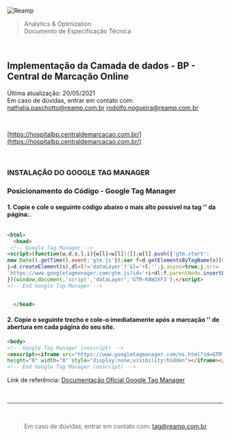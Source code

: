![Reamp](https://github.com/adtechReamp/client/blob/main/logo.png?raw=true)

> Analytics & Optmization <br />
> Documento de Especificação Técnica

<br />

## Implementação da Camada de dados - BP - Central de Marcação Online
Última atualização: 20/05/2021 <br />
Em caso de dúvidas, entrar em contato com: [nathalia.paschotto@reamp.com.br](nathalia.paschotto@reamp.com.br) [rodolfo.nogueira@reamp.com.br](rodolfo.nogueira@reamp.com.br)

<br />


[https://hospitalbp.centraldemarcacao.com.br/](https://hospitalbp.centraldemarcacao.com.br/)

<br />

<h3> INSTALAÇÃO DO GOOGLE TAG MANAGER</H3>

### **Posicionamento do Código - Google Tag Manager**

#### 1. Copie e cole o seguinte código abaixo o mais alto possível na tag '<head>' da página:.

```html

<html>
  <head>
 <!-- Google Tag Manager -->
<script>(function(w,d,s,l,i){w[l]=w[l]||[];w[l].push({'gtm.start':
new Date().getTime(),event:'gtm.js'});var f=d.getElementsByTagName(s)[0],
j=d.createElement(s),dl=l!='dataLayer'?'&l='+l:'';j.async=true;j.src=
'https://www.googletagmanager.com/gtm.js?id='+i+dl;f.parentNode.insertBefore(j,f);
})(window,document,'script','dataLayer','GTM-K8W2XF3');</script>
<!-- End Google Tag Manager -->


  </head>
```

#### 2. Copie o seguinte trecho e cole-o imediatamente após a marcação '<body>' de abertura em cada página do seu site.

```html
<body>
<!-- Google Tag Manager (noscript) -->
<noscript><iframe src="https://www.googletagmanager.com/ns.html?id=GTM-K8W2XF3"
height="0" width="0" style="display:none;visibility:hidden"></iframe></noscript>
<!-- End Google Tag Manager (noscript) -->

```

Link de referência: [Documentação Oficial Google Tag Manager](https://developers.google.com/tag-manager/quickstart)



<br />

---

<br />

> Em caso de dúvidas, entrar em contato com: [tag@reamp.com.br](tag@reamp.com.br)

<br />

<script> document.querySelector('h1').style.display = 'none' </script>
